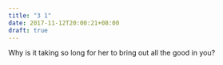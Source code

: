 ```yaml
---
title: "3 1"
date: 2017-11-12T20:00:21+08:00
draft: true
---
```


Why is it taking so long for her to bring out all the good in you?
